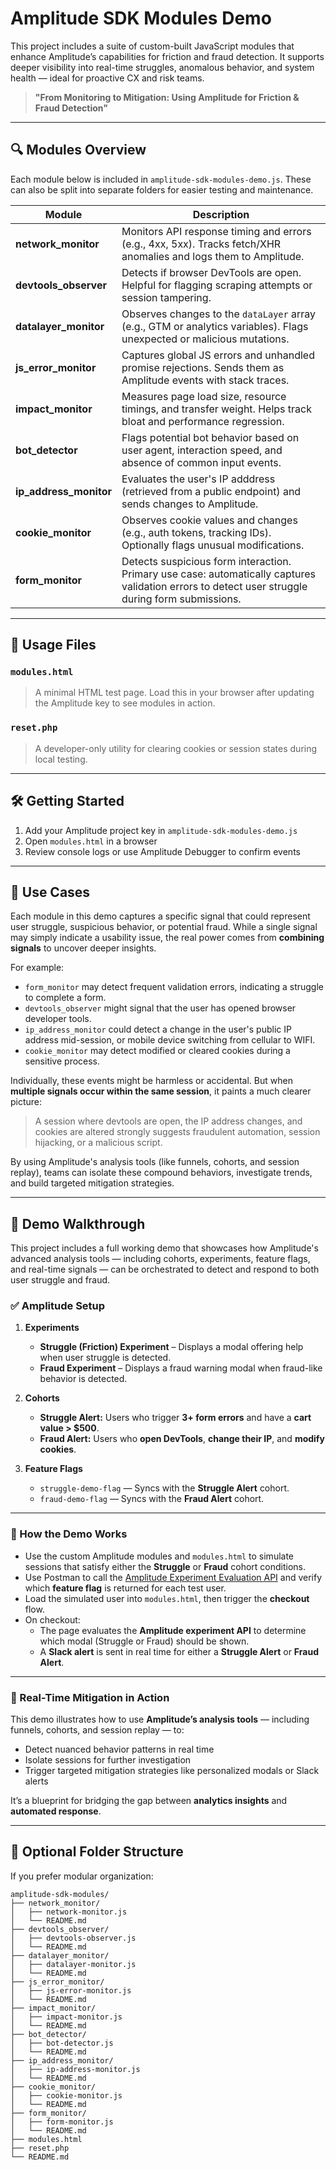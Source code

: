 # Amplitude SDK Modules Demo

This project includes a suite of custom-built JavaScript modules that enhance Amplitude’s capabilities for friction and fraud detection. It supports deeper visibility into real-time struggles, anomalous behavior, and system health — ideal for proactive CX and risk teams.

> **"From Monitoring to Mitigation: Using Amplitude for Friction & Fraud Detection"**

---

## 🔍 Modules Overview

Each module below is included in `amplitude-sdk-modules-demo.js`. These can also be split into separate folders for easier testing and maintenance.

| Module | Description |
|--------|-------------|
| **network_monitor** | Monitors API response timing and errors (e.g., 4xx, 5xx). Tracks fetch/XHR anomalies and logs them to Amplitude. |
| **devtools_observer** | Detects if browser DevTools are open. Helpful for flagging scraping attempts or session tampering. |
| **datalayer_monitor** | Observes changes to the `dataLayer` array (e.g., GTM or analytics variables). Flags unexpected or malicious mutations. |
| **js_error_monitor** | Captures global JS errors and unhandled promise rejections. Sends them as Amplitude events with stack traces. |
| **impact_monitor** | Measures page load size, resource timings, and transfer weight. Helps track bloat and performance regression. |
| **bot_detector** | Flags potential bot behavior based on user agent, interaction speed, and absence of common input events. |
| **ip_address_monitor** | Evaluates the user's IP adddress (retrieved from a public endpoint) and sends changes to Amplitude. |
| **cookie_monitor** | Observes cookie values and changes (e.g., auth tokens, tracking IDs). Optionally flags unusual modifications. |
| **form_monitor** | Detects suspicious form interaction. Primary use case: automatically captures validation errors to detect user struggle during form submissions. |

---

## 🧪 Usage Files

### `modules.html`
> A minimal HTML test page. Load this in your browser after updating the Amplitude key to see modules in action.

### `reset.php`
> A developer-only utility for clearing cookies or session states during local testing.

---

## 🛠 Getting Started

1. Add your Amplitude project key in `amplitude-sdk-modules-demo.js`
2. Open `modules.html` in a browser
3. Review console logs or use Amplitude Debugger to confirm events


---

## 🧠 Use Cases

Each module in this demo captures a specific signal that could represent user struggle, suspicious behavior, or potential fraud. While a single signal may simply indicate a usability issue, the real power comes from **combining signals** to uncover deeper insights.

For example:
- `form_monitor` may detect frequent validation errors, indicating a struggle to complete a form.
- `devtools_observer` might signal that the user has opened browser developer tools.
- `ip_address_monitor` could detect a change in the user's public IP address mid-session, or mobile device switching from cellular to WIFI.
- `cookie_monitor` may detect modified or cleared cookies during a sensitive process.

Individually, these events might be harmless or accidental. But when **multiple signals occur within the same session**, it paints a much clearer picture:
> A session where devtools are open, the IP address changes, and cookies are altered strongly suggests fraudulent automation, session hijacking, or a malicious script.

By using Amplitude's analysis tools (like funnels, cohorts, and session replay), teams can isolate these compound behaviors, investigate trends, and build targeted mitigation strategies.

---

## 🎯 Demo Walkthrough

This project includes a full working demo that showcases how Amplitude's advanced analysis tools — including cohorts, experiments, feature flags, and real-time signals — can be orchestrated to detect and respond to both user struggle and fraud.

### ✅ Amplitude Setup

1. **Experiments**
   - **Struggle (Friction) Experiment** – Displays a modal offering help when user struggle is detected.
   - **Fraud Experiment** – Displays a fraud warning modal when fraud-like behavior is detected.

2. **Cohorts**
   - **Struggle Alert:** Users who trigger **3+ form errors** and have a **cart value > $500**.
   - **Fraud Alert:** Users who **open DevTools**, **change their IP**, and **modify cookies**.

3. **Feature Flags**
   - `struggle-demo-flag` — Syncs with the **Struggle Alert** cohort.
   - `fraud-demo-flag` — Syncs with the **Fraud Alert** cohort.

---

### 🧪 How the Demo Works

- Use the custom Amplitude modules and `modules.html` to simulate sessions that satisfy either the **Struggle** or **Fraud** cohort conditions.
- Use Postman to call the [Amplitude Experiment Evaluation API](https://amplitude.com/docs/apis/experiment/experiment-evaluation-api) and verify which **feature flag** is returned for each test user.
- Load the simulated user into `modules.html`, then trigger the **checkout** flow.
- On checkout:
  - The page evaluates the **Amplitude experiment API** to determine which modal (Struggle or Fraud) should be shown.
  - A **Slack alert** is sent in real time for either a **Struggle Alert** or **Fraud Alert**.

---

### 🔬 Real-Time Mitigation in Action

This demo illustrates how to use **Amplitude’s analysis tools** — including funnels, cohorts, and session replay — to:

- Detect nuanced behavior patterns in real time
- Isolate sessions for further investigation
- Trigger targeted mitigation strategies like personalized modals or Slack alerts

It’s a blueprint for bridging the gap between **analytics insights** and **automated response**.

---

## 📁 Optional Folder Structure

If you prefer modular organization:

```
amplitude-sdk-modules/
├── network_monitor/
│   ├── network-monitor.js
│   └── README.md
├── devtools_observer/
│   ├── devtools-observer.js
│   └── README.md
├── datalayer_monitor/
│   ├── datalayer-monitor.js
│   └── README.md
├── js_error_monitor/
│   ├── js-error-monitor.js
│   └── README.md
├── impact_monitor/
│   ├── impact-monitor.js
│   └── README.md
├── bot_detector/
│   ├── bot-detector.js
│   └── README.md
├── ip_address_monitor/
│   ├── ip-address-monitor.js
│   └── README.md
├── cookie_monitor/
│   ├── cookie-monitor.js
│   └── README.md
├── form_monitor/
│   ├── form-monitor.js
│   └── README.md
├── modules.html
├── reset.php
└── README.md
```

